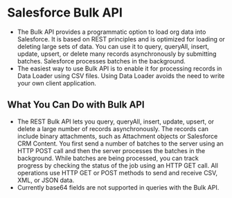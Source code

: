# Salesforce Bulk API

* The Bulk API provides a programmatic option to load org data into Salesforce.  It is based on REST principles and is optimized for loading or deleting large sets of data.  You can use it to query, queryAll, insert, update, upsert, or delete many records asynchronously by submitting batches. Salesforce processes batches in the background.
* The easiest way to use Bulk API is to enable it for processing records in Data Loader using CSV files. Using Data Loader avoids the need to write your own client application.

## What You Can Do with Bulk API
* The REST Bulk API lets you query, queryAll, insert, update, upsert, or delete a large number of records asynchronously. The records can include binary attachments, such as Attachment objects or Salesforce CRM Content. You first send a number of batches to the server using an HTTP POST call and then the server processes the batches in the background. While batches are being processed, you can track progress by checking the status of the job using an HTTP GET call. All operations use HTTP GET or POST methods to send and receive CSV, XML, or JSON data.
* Currently base64 fields are not supported in queries with the Bulk API.
